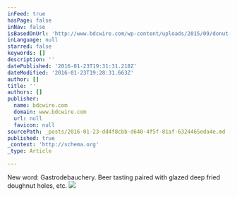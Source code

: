```yaml
---
inFeed: true
hasPage: false
inNav: false
isBasedOnUrl: 'http://www.bdcwire.com/wp-content/uploads/2015/09/donut-header-1000x585.jpg'
inLanguage: null
starred: false
keywords: []
description: ''
datePublished: '2016-01-23T19:31:31.218Z'
dateModified: '2016-01-23T19:28:31.663Z'
author: []
title: ''
authors: []
publisher:
  name: bdcwire.com
  domain: www.bdcwire.com
  url: null
  favicon: null
sourcePath: _posts/2016-01-23-dd4f8cbb-d640-4f5f-81af-6324465eda4e.md
published: true
_context: 'http://schema.org'
_type: Article

---
```

New word: Gastrodebauchery. Beer tasting paired with glazed deep fried doughnut holes, etc.
![](http://www.bdcwire.com/wp-content/uploads/2015/09/donut-header-1000x585.jpg)